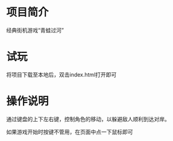 
# 项目简介
经典街机游戏“青蛙过河”

# 试玩
将项目下载至本地后，双击index.html打开即可

# 操作说明
通过键盘的上下左右键，控制角色的移动，以躲避敌人顺利到达对岸。

如果游戏开始时按键不管用，在页面中点一下鼠标即可
